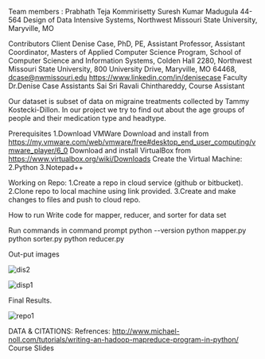 Team members :
 Prabhath Teja Kommirisetty
 Suresh Kumar Madugula
44-564 Design of Data Intensive Systems, Northwest Missouri State University, Maryville, MO
 
 Contributors
Client
Denise Case, PhD, PE, Assistant Professor, Assistant Coordinator, Masters of Applied Computer Science Program, School of Computer Science and Information Systems, Colden Hall 2280, Northwest Missouri State University, 800 University Drive, Maryville, MO 64468, dcase@nwmissouri.edu 
https://www.linkedin.com/in/denisecase
Faculty
Dr.Denise Case
Assistants
Sai Sri Ravali Chinthareddy, Course Assistant

Our dataset is subset of data on migraine treatments collected by Tammy Kostecki-Dillon. In our project we try to find out about the age groups of people and their medication type and headtype.

Prerequisites
1.Download VMWare
   Download and install from https://my.vmware.com/web/vmware/free#desktop_end_user_computing/vmware_player/6_0
   Download and install VirtualBox from https://www.virtualbox.org/wiki/Downloads 
   Create the Virtual Machine:
2.Python 
3.Notepad++
	
Working on Repo:
1.Create a repo in cloud service (github or bitbucket).
2.Clone repo to local machine using link provided.
3.Create and make changes to files and push to cloud repo.

How to run 
Write code for mapper, reducer, and sorter for data set

Run commands in command prompt
python --version
python mapper.py
python sorter.py
python reducer.py


 Out-put images
 
![dis2](https://cloud.githubusercontent.com/assets/23439048/25058809/2277c2ba-2143-11e7-803e-f74108cd91dc.PNG)

![disp1](https://cloud.githubusercontent.com/assets/23439048/25058807/227587c0-2143-11e7-972b-b12bf1bfe953.PNG) 

Final Results.

![repo1](https://cloud.githubusercontent.com/assets/23439048/25058808/2276ca2c-2143-11e7-8c9a-7edbc38b226a.PNG)

 
 
DATA & CITATIONS:
Refrences: http://www.michael-noll.com/tutorials/writing-an-hadoop-mapreduce-program-in-python/
Course Slides

